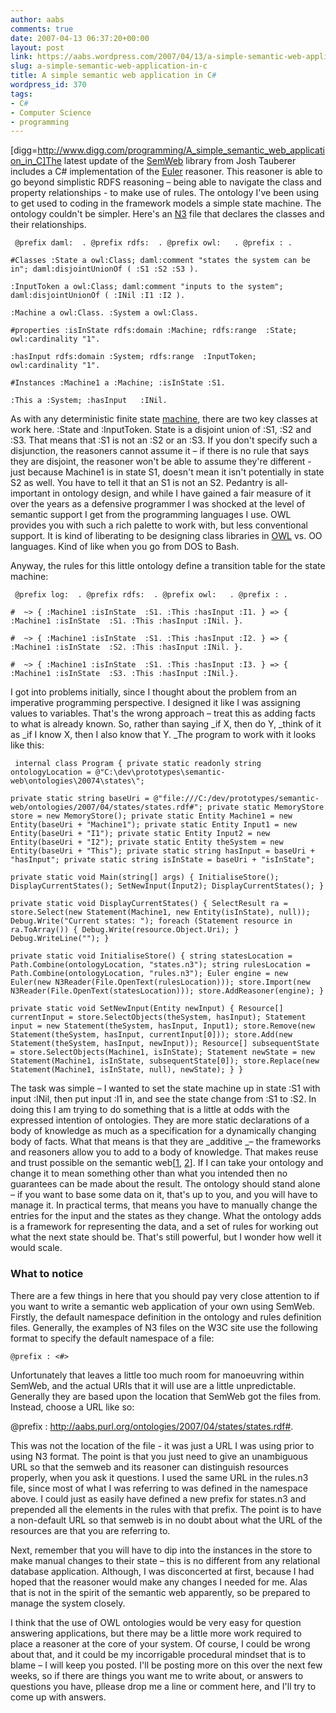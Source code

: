 ```yaml
---
author: aabs
comments: true
date: 2007-04-13 06:37:20+00:00
layout: post
link: https://aabs.wordpress.com/2007/04/13/a-simple-semantic-web-application-in-c/
slug: a-simple-semantic-web-application-in-c
title: A simple semantic web application in C#
wordpress_id: 370
tags:
- C#
- Computer Science
- programming
---
```


[digg=http://www.digg.com/programming/A_simple_semantic_web_application_in_C]The latest update of the [SemWeb](http://razor.occams.info/code/semweb/) library from Josh Tauberer includes a C# implementation of the [Euler](http://www.agfa.com/w3c/euler/) reasoner. This reasoner is able to go beyond simplistic RDFS reasoning – being able to navigate the class and property relationships - to make use of rules. The ontology I've been using to get used to coding in the framework models a simple state machine. The ontology couldn't be simpler. Here's an [N3](http://www.w3.org/2000/10/swap/Primer.html) file that declares the classes and their relationships.

`
@prefix daml:  .
@prefix rdfs:  .
@prefix owl:   .
@prefix : .`

`#Classes
:State a owl:Class;
daml:comment "states the system can be in";
daml:disjointUnionOf ( :S1 :S2 :S3 ).`

`:InputToken a owl:Class;
daml:comment "inputs to the system";
daml:disjointUnionOf ( :INil :I1 :I2 ).`

`:Machine a owl:Class.
:System a owl:Class.`

`#properties
:isInState
rdfs:domain :Machine;
rdfs:range	:State;
owl:cardinality "1".`

`:hasInput
rdfs:domain	:System;
rdfs:range	:InputToken;
owl:cardinality "1".`

`#Instances
:Machine1
a :Machine;
:isInState :S1.`

`:This a :System;
:hasInput	:INil.`

As with any deterministic finite state [machine](http://aabs.wordpress.com/2007/01/16/342/), there are two key classes at work here. :State and :InputToken. State is a disjoint union of :S1, :S2 and :S3. That means that :S1 is not an :S2 or an :S3. If you don't specify such a disjunction, the reasoners cannot assume it – if there is no rule that says they are disjoint, the reasoner won't be able to assume they're different - just because Machine1 is in state S1, doesn't mean it isn't potentially in state S2 as well. You have to tell it that an S1 is not an S2. Pedantry is all-important in ontology design, and while I have gained a fair measure of it over the years as a defensive programmer I was shocked at the level of semantic support I get from the programming languages I use. OWL provides you with such a rich palette to work with, but less conventional support. It is kind of liberating to be designing class libraries in [OWL](http://www.w3.org/2004/OWL/) vs. OO languages. Kind of like when you go from DOS to Bash.

Anyway, the rules for this little ontology define a transition table for the state machine:

`
@prefix log:  .
@prefix rdfs:  .
@prefix owl:   .
@prefix : .`

`#  ~>
{ :Machine1	:isInState	:S1. :This :hasInput :I1. }
=>
{ :Machine1	:isInState	:S1. :This :hasInput :INil. }.`

`#  ~>
{ :Machine1	:isInState	:S1. :This :hasInput :I2. }
=>
{ :Machine1	:isInState	:S2. :This :hasInput :INil. }.`

`#  ~>
{ :Machine1	:isInState	:S1. :This :hasInput :I3. }
=>
{ :Machine1	:isInState	:S3. :This :hasInput :INil.}.`

I got into problems initially, since I thought about the problem from an imperative programming perspective. I designed it like I was assigning values to variables. That's the wrong approach – treat this as adding facts to what is already known. So, rather than saying _if X, then do Y, _think of it as _if I know X, then I also know that Y. _The program to work with it looks like this:

`
internal class Program
{
private static readonly string ontologyLocation =
@"C:\dev\prototypes\semantic-web\ontologies\20074\states\";`

`private static string baseUri = @"file:///C:/dev/prototypes/semantic-web/ontologies/2007/04/states/states.rdf#";
private static MemoryStore store = new MemoryStore();
private static Entity Machine1 = new Entity(baseUri + "Machine1");
private static Entity Input1 = new Entity(baseUri + "I1");
private static Entity Input2 = new Entity(baseUri + "I2");
private static Entity theSystem = new Entity(baseUri + "This");
private static string hasInput = baseUri + "hasInput";
private static string isInState = baseUri + "isInState";`

`private static void Main(string[] args)
{
InitialiseStore();
DisplayCurrentStates();
SetNewInput(Input2);
DisplayCurrentStates();
}`

`private static void DisplayCurrentStates()
{
SelectResult ra = store.Select(new Statement(Machine1, new Entity(isInState), null));
Debug.Write("Current states: ");
foreach (Statement resource in ra.ToArray())
{
Debug.Write(resource.Object.Uri);
}
Debug.WriteLine("");
}`

`private static void InitialiseStore()
{
string statesLocation = Path.Combine(ontologyLocation, "states.n3");
string rulesLocation = Path.Combine(ontologyLocation, "rules.n3");
Euler engine = new Euler(new N3Reader(File.OpenText(rulesLocation)));
store.Import(new N3Reader(File.OpenText(statesLocation)));
store.AddReasoner(engine);
}`

`private static void SetNewInput(Entity newInput)
{
Resource[] currentInput = store.SelectObjects(theSystem, hasInput);
Statement input = new Statement(theSystem, hasInput, Input1);
store.Remove(new Statement(theSystem, hasInput, currentInput[0]));
store.Add(new Statement(theSystem, hasInput, newInput));
Resource[] subsequentState = store.SelectObjects(Machine1, isInState);
Statement newState = new Statement(Machine1, isInState, subsequentState[0]);
store.Replace(new Statement(Machine1, isInState, null), newState);
}
}`

The task was simple – I wanted to set the state machine up in state :S1 with input :INil, then put input :I1 in, and see the state change from :S1 to :S2. In doing this I am trying to do something that is a little at odds with the expressed intention of ontologies. They are more static declarations of a body of knowledge as much as a specification for a dynamically changing body of facts. What that means is that they are _additive _– the frameworks and reasoners allow you to add to a body of knowledge. That makes reuse and trust possible on the semantic web[[1](http://www.w3.org/TR/owl-semantics/rdfs.html), [2](http://www.w3.org/DesignIssues/N3Logic)]. If I can take your ontology and change it to mean something other than what you intended then no guarantees can be made about the result. The ontology should stand alone – if you want to base some data on it, that's up to you, and you will have to manage it. In practical terms, that means you have to manually change the entries for the input and the states as they change. What the ontology adds is a framework for representing the data, and a set of rules for working out what the next state should be. That's still powerful, but I wonder how well it would scale.


### What to notice


There are a few things in here that you should pay very close attention to if you want to write a semantic web application of your own using SemWeb. Firstly, the default namespace definition in the ontology and rules definition files. Generally, the examples of N3 files on the W3C site use the following format to specify the default namespace of a file:

`@prefix : <#>`

Unfortunately that leaves a little too much room for manoeuvring within SemWeb, and the actual URIs that it will use are a little unpredictable. Generally they are based upon the location that SemWeb got the files from. Instead, choose a URL like so:

@prefix : <http://aabs.purl.org/ontologies/2007/04/states/states.rdf#>.


This was not the location of the file  - it was just a URL I was using prior to using N3 format. The point is that you just need to give an unambiguous URL so that the semweb and its reasoner can distinguish resources properly, when you ask it questions. I used the same URL in the rules.n3 file, since most of what I was referring to was defined in the namespace above. I could just as easily have defined a new prefix for states.n3 and prepended all the elements in the rules with that prefix. The point is to have a non-default URL so that semweb is in no doubt about what the URL of the resources are that you are referring to.

Next, remember that you will have to dip into the instances in the store to make manual changes to their state – this is no different from any relational database application. Although, I was disconcerted at first, because I had hoped that the reasoner would make any changes I needed for me. Alas that is not in the spirit of the semantic web apparently, so be prepared to manage the system closely.

I think that the use of OWL ontologies would be very easy for question answering applications, but there may be a little more work required to place a reasoner at the core of your system. Of course, I could be wrong about that, and it could be my incorrigable procedural mindset that is to blame – I will keep you posted. I'll be posting more on this over the next few weeks, so if there are things you want me to write about, or answers to questions you have, pllease drop me a line or comment here, and I'll try to come up with answers.

